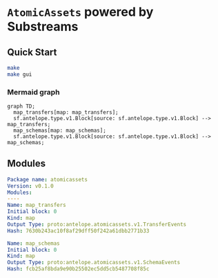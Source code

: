 # `AtomicAssets` powered by **Substreams**

## Quick Start

```bash
make
make gui
```

### Mermaid graph

```mermaid
graph TD;
  map_transfers[map: map_transfers];
  sf.antelope.type.v1.Block[source: sf.antelope.type.v1.Block] --> map_transfers;
  map_schemas[map: map_schemas];
  sf.antelope.type.v1.Block[source: sf.antelope.type.v1.Block] --> map_schemas;
```

## Modules
```yaml
Package name: atomicassets
Version: v0.1.0
Modules:
----
Name: map_transfers
Initial block: 0
Kind: map
Output Type: proto:antelope.atomicassets.v1.TransferEvents
Hash: 7630b243ac10f8af29dff50f242a61dbb2771b33

Name: map_schemas
Initial block: 0
Kind: map
Output Type: proto:antelope.atomicassets.v1.SchemaEvents
Hash: fcb25af8bda9e90b25502ec5dd5cb5487708f85c
```
